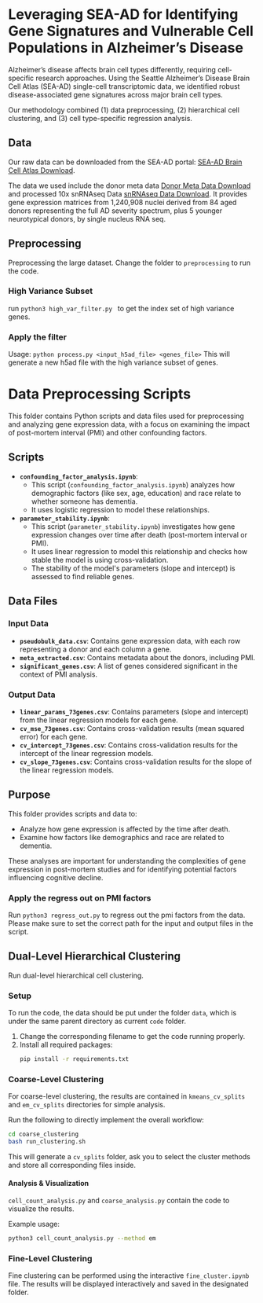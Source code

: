 
# Leveraging SEA-AD for Identifying Gene Signatures and Vulnerable Cell Populations in Alzheimer’s Disease

Alzheimer’s disease affects brain cell types differently, requiring cell-specific
research approaches. Using the Seattle Alzheimer’s Disease Brain Cell Atlas
(SEA-AD) single-cell transcriptomic data, we identified robust disease-associated gene signatures across major brain cell types. 

Our methodology combined (1) data preprocessing, (2) hierarchical cell clustering, and (3) cell type-specific regression analysis.



## Data
Our raw data can be downloaded from the SEA-AD portal: [SEA-AD Brain Cell Atlas Download](https://portal.brain-map.org/explore/seattle-alzheimers-disease/seattle-alzheimers-disease-brain-cell-atlas-download?edit&language=en).

The data we used include the donor meta data [Donor Meta Data Download](https://brainmapportal-live-4cc80a57cd6e400d854-f7fdcae.divio-media.net/filer_public/b4/c7/b4c727e1-ede1-4c61-b2ee-bf1ae4a3ef68/sea-ad_cohort_donor_metadata_072524.xlsx) and processed 10x snRNAseq Data [snRNAseq Data Download](https://sea-ad-single-cell-profiling.s3.amazonaws.com/index.html#MTG/RNAseq/). It provides gene expression matrices from 1,240,908 nuclei derived from 84 aged donors representing the full AD severity spectrum, plus 5 younger neurotypical donors, by single nucleus RNA seq. 



## Preprocessing

Preprocessing the large dataset. Change the folder to `preprocessing` to run the code.

### High Variance Subset

run `python3 high_var_filter.py ` to get the index set of high variance genes.

### Apply the filter

Usage: `python process.py <input_h5ad_file> <genes_file>`
This will generate a new h5ad file with the high variance subset of genes.

# Data Preprocessing Scripts

This folder contains Python scripts and data files used for preprocessing and analyzing gene expression data, with a focus on examining the impact of post-mortem interval (PMI) and other confounding factors.

## Scripts
* **`confounding_factor_analysis.ipynb`**:
    * This script (`confounding_factor_analysis.ipynb`) analyzes how demographic factors (like sex, age, education) and race relate to whether someone has dementia.
    * It uses logistic regression to model these relationships.
* **`parameter_stability.ipynb`**:
    * This script (`parameter_stability.ipynb`) investigates how gene expression changes over time after death (post-mortem interval or PMI).
    * It uses linear regression to model this relationship and checks how stable the model is using cross-validation.
    * The stability of the model's parameters (slope and intercept) is assessed to find reliable genes.



## Data Files

### Input Data

* **`pseudobulk_data.csv`**: Contains gene expression data, with each row representing a donor and each column a gene.
* **`meta_extracted.csv`**: Contains metadata about the donors, including PMI.
* **`significant_genes.csv`**: A list of genes considered significant in the context of PMI analysis.

### Output Data

* **`linear_params_73genes.csv`**: Contains parameters (slope and intercept) from the linear regression models for each gene.
* **`cv_mse_73genes.csv`**: Contains cross-validation results (mean squared error) for each gene.
* **`cv_intercept_73genes.csv`**: Contains cross-validation results for the intercept of the linear regression models.
* **`cv_slope_73genes.csv`**: Contains cross-validation results for the slope of the linear regression models.

## Purpose

This folder provides scripts and data to:

* Analyze how gene expression is affected by the time after death.
* Examine how factors like demographics and race are related to dementia.

These analyses are important for understanding the complexities of gene expression in post-mortem studies and for identifying potential factors influencing cognitive decline.


### Apply the regress out on PMI factors

Run `python3 regress_out.py` to regress out the pmi factors from the data.
Please make sure to set the correct path for the input and output files in the script.



## Dual-Level Hierarchical Clustering

Run dual-level hierarchical cell clustering.

### Setup

To run the code, the data should be put under the folder `data`, which is under the same parent directory as current `code` folder.

1. Change the corresponding filename to get the code running properly.
2. Install all required packages:
   ```bash
   pip install -r requirements.txt
   ```

### Coarse-Level Clustering

For coarse-level clustering, the results are contained in `kmeans_cv_splits` and `em_cv_splits` directories for simple analysis.

Run the following to directly implement the overall workflow:
```bash
cd coarse_clustering
bash run_clustering.sh
```

This will generate a `cv_splits` folder, ask you to select the cluster methods and store all corresponding files inside. 

#### Analysis & Visualization

`cell_count_analysis.py` and `coarse_analysis.py` contain the code to visualize the results.

Example usage:
```bash
python3 cell_count_analysis.py --method em
```

### Fine-Level Clustering

Fine clustering can be performed using the interactive `fine_cluster.ipynb` file. The results will be displayed interactively and saved in the designated folder.

